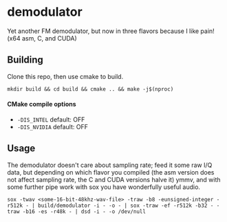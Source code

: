 # demodulator
Yet another FM demodulator, but now in three flavors because I like pain! (x64 asm, C, and CUDA)
## Building
Clone this repo, then use cmake to build.

`mkdir build && cd build && cmake .. && make -j$(nproc)`
#### CMake compile options 
- `-DIS_INTEL` default: OFF
- `-DIS_NVIDIA` default: OFF
## Usage
The demodulator doesn't care about sampling rate; feed it some raw I/Q data, but depending on which flavor you compiled (the asm version does not affect sampling rate, the C and CUDA versions halve it) ymmv, and with some further pipe work with sox you have wonderfully useful audio.
 
`sox -twav <some-16-bit-48khz-wav-file> -traw -b8 -eunsigned-integer -r512k - | build/demodulator -i - -o - | sox -traw -ef -r512k -b32 - -traw -b16 -es -r48k - | dsd -i - -o /dev/null`
